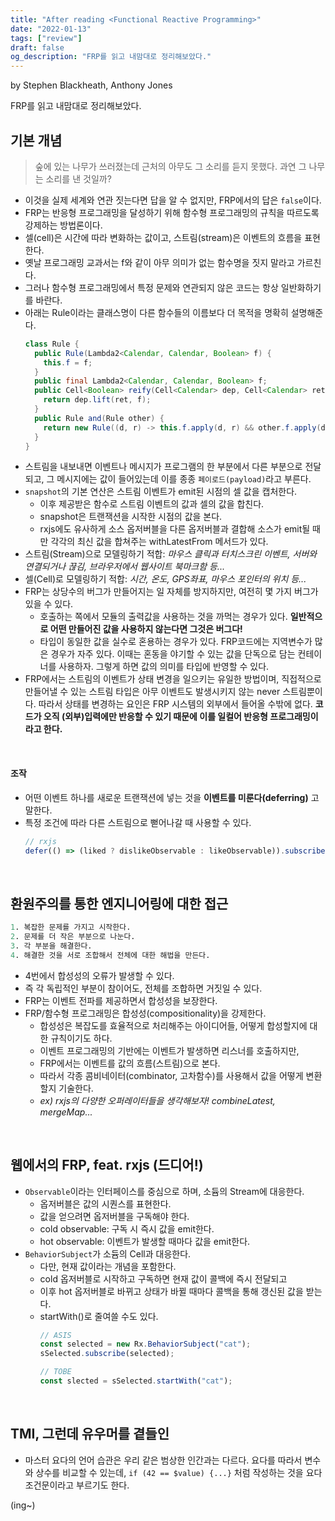 ```yaml
---
title: "After reading <Functional Reactive Programming>"
date: "2022-01-13"
tags: ["review"]
draft: false
og_description: "FRP를 읽고 내맘대로 정리해보았다."
---
```


by Stephen Blackheath, Anthony Jones

FRP를 읽고 내맘대로 정리해보았다.

## 기본 개념

> 숲에 있는 나무가 쓰러졌는데 근처의 아무도 그 소리를 듣지 못했다. 과연 그 나무는 소리를 낸 것일까?

- 이것을 실제 세계와 연관 짓는다면 답을 알 수 없지만, FRP에서의 답은 `false`이다.
- FRP는 반응형 프로그래밍을 달성하기 위해 함수형 프로그래밍의 규칙을 따르도록 강제하는 방법론이다.
- 셀(cell)은 시간에 따라 변화하는 값이고, 스트림(stream)은 이벤트의 흐름을 표현한다.
- 옛날 프로그래밍 교과서는 f와 같이 아무 의미가 없는 함수명을 짓지 말라고 가르친다.
- 그러나 함수형 프로그래밍에서 특정 문제와 연관되지 않은 코드는 항상 일반화하기를 바란다.
- 아래는 Rule이라는 클래스명이 다른 함수들의 이름보다 더 목적을 명확히 설명해준다.
  ```java
  class Rule {
    public Rule(Lambda2<Calendar, Calendar, Boolean> f) {
      this.f = f;
    }
    public final Lambda2<Calendar, Calendar, Boolean> f;
    public Cell<Boolean> reify(Cell<Calendar> dep, Cell<Calendar> ret) {
      return dep.lift(ret, f);
    }
    public Rule and(Rule other) {
      return new Rule((d, r) -> this.f.apply(d, r) && other.f.apply(d, r));
    }
  }
  ```
- 스트림을 내보내면 이벤트나 메시지가 프로그램의 한 부분에서 다른 부분으로 전달되고, 그 메시지에는 값이 들어있는데 이를 종종 `페이로드(payload)`라고 부른다.
- `snapshot`의 기본 연산은 스트림 이벤트가 emit된 시점의 셀 값을 캡처한다.
  - 이후 제공받은 함수로 스트림 이벤트의 값과 셀의 값을 합친다.
  - snapshot은 트랜잭션을 시작한 시점의 값을 본다.
  - rxjs에도 유사하게 소스 옵저버블을 다른 옵저버블과 결합해 소스가 emit될 때만 각각의 최신 값을 합쳐주는 withLatestFrom 메서드가 있다.
- 스트림(Stream)으로 모델링하기 적합: _마우스 클릭과 터치스크린 이벤트, 서버와 연결되거나 끊김, 브라우저에서 웹사이트 북마크함 등..._
- 셀(Cell)로 모델링하기 적합: _시간, 온도, GPS좌표, 마우스 포인터의 위치 등..._
- FRP는 상당수의 버그가 만들어지는 일 자체를 방지하지만, 여전히 몇 가지 버그가 있을 수 있다.
  - 호출하는 쪽에서 모듈의 출력값을 사용하는 것을 까먹는 경우가 있다. **일반적으로 어떤 만들어진 값을 사용하지 않는다면 그것은 버그다!**
  - 타입이 동일한 값을 실수로 혼용하는 경우가 있다. FRP코드에는 지역변수가 많은 경우가 자주 있다. 이때는 혼동을 야기할 수 있는 값을 단독으로 담는 컨테이너를 사용하자. 그렇게 하면 값의 의미를 타입에 반영할 수 있다.
- FRP에서는 스트림의 이벤트가 상태 변경을 일으키는 유일한 방법이며, 직접적으로 만들어낼 수 있는 스트림 타입은 아무 이벤트도 발생시키지 않는 never 스트림뿐이다. 따라서 상태를 변경하는 요인은 FRP 시스템의 외부에서 들어올 수밖에 없다. **코드가 오직 (외부)입력에만 반응할 수 있기 때문에 이를 일컬어 반응형 프로그래밍이라고 한다.**

<br />

#### 조작

- 어떤 이벤트 하나를 새로운 트랜잭션에 넣는 것을 **이벤트를 미룬다(deferring)** 고 말한다.
- 특정 조건에 따라 다른 스트림으로 뻗어나갈 때 사용할 수 있다.
  ```ts
  // rxjs
  defer(() => (liked ? dislikeObservable : likeObservable)).subscribe();
  ```

<br />

## 환원주의를 통한 엔지니어링에 대한 접근

```s
1. 복잡한 문제를 가지고 시작한다.
2. 문제를 더 작은 부분으로 나눈다.
3. 각 부분을 해결한다.
4. 해결한 것을 서로 조합해서 전체에 대한 해법을 만든다.
```

- 4번에서 합성성의 오류가 발생할 수 있다.
- 즉 각 독립적인 부분이 참이어도, 전체를 조합하면 거짓일 수 있다.
- FRP는 이벤트 전파를 제공하면서 합성성을 보장한다.
- FRP/함수형 프로그래밍은 합성성(compositionality)을 강제한다.
  - 합성성은 복잡도를 효율적으로 처리해주는 아이디어들, 어떻게 합성할지에 대한 규칙이기도 하다.
  - 이벤트 프로그래밍의 기반에는 이벤트가 발생하면 리스너를 호출하지만,
  - FRP에서는 이벤트를 값의 흐름(스트림)으로 본다.
  - 따라서 각종 콤비네이터(combinator, 고차함수)를 사용해서 값을 어떻게 변환할지 기술한다.
  - _ex) rxjs의 다양한 오퍼레이터들을 생각해보자! combineLatest, mergeMap..._

<br />

## 웹에서의 FRP, feat. rxjs (드디어!)

- `Observable`이라는 인터페이스를 중심으로 하며, 소듐의 Stream에 대응한다.
  - 옵저버블은 값의 시퀀스를 표현한다.
  - 값을 얻으려면 옵저버블을 구독해야 한다.
  - cold observable: 구독 시 즉시 값을 emit한다.
  - hot observable: 이벤트가 발생할 때마다 값을 emit한다.
- `BehaviorSubject`가 소듐의 Cell과 대응한다.
  - 다만, 현재 값이라는 개념을 포함한다.
  - cold 옵저버블로 시작하고 구독하면 현재 값이 콜백에 즉시 전달되고
  - 이후 hot 옵저버블로 바뀌고 상태가 바뀔 때마다 콜백을 통해 갱신된 값을 받는다.
  - startWith()로 줄여쓸 수도 있다.
    ```js
    // ASIS
    const selected = new Rx.BehaviorSubject("cat");
    sSelected.subscribe(selected);
    ```
    ```js
    // TOBE
    const slected = sSelected.startWith("cat");
    ```

<br />

## TMI, 그런데 유우머를 곁들인

- 마스터 요다의 언어 습관은 우리 같은 범상한 인간과는 다르다. 요다를 따라서 변수와 상수를 비교할 수 있는데, `if (42 == $value) {...}` 처럼 작성하는 것을 요다 조건문이라고 부르기도 한다.

(ing~)
